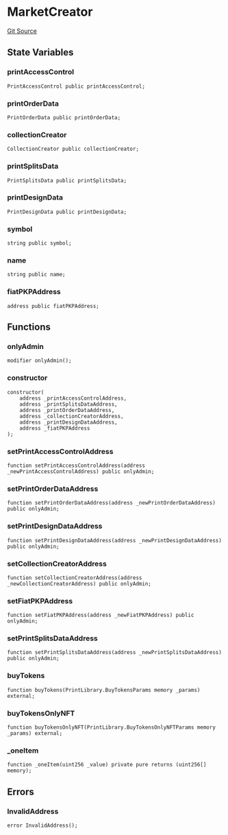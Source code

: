 # MarketCreator
[Git Source](https://github.com/digiv3rse/core-contracts/blob/5454b58664fab805b6888a68ff40915d251f32f3/contracts/modules/creator/MarketCreator.sol)


## State Variables
### printAccessControl

```solidity
PrintAccessControl public printAccessControl;
```


### printOrderData

```solidity
PrintOrderData public printOrderData;
```


### collectionCreator

```solidity
CollectionCreator public collectionCreator;
```


### printSplitsData

```solidity
PrintSplitsData public printSplitsData;
```


### printDesignData

```solidity
PrintDesignData public printDesignData;
```


### symbol

```solidity
string public symbol;
```


### name

```solidity
string public name;
```


### fiatPKPAddress

```solidity
address public fiatPKPAddress;
```


## Functions
### onlyAdmin


```solidity
modifier onlyAdmin();
```

### constructor


```solidity
constructor(
    address _printAccessControlAddress,
    address _printSplitsDataAddress,
    address _printOrderDataAddress,
    address _collectionCreatorAddress,
    address _printDesignDataAddress,
    address _fiatPKPAddress
);
```

### setPrintAccessControlAddress


```solidity
function setPrintAccessControlAddress(address _newPrintAccessControlAddress) public onlyAdmin;
```

### setPrintOrderDataAddress


```solidity
function setPrintOrderDataAddress(address _newPrintOrderDataAddress) public onlyAdmin;
```

### setPrintDesignDataAddress


```solidity
function setPrintDesignDataAddress(address _newPrintDesignDataAddress) public onlyAdmin;
```

### setCollectionCreatorAddress


```solidity
function setCollectionCreatorAddress(address _newCollectionCreatorAddress) public onlyAdmin;
```

### setFiatPKPAddress


```solidity
function setFiatPKPAddress(address _newFiatPKPAddress) public onlyAdmin;
```

### setPrintSplitsDataAddress


```solidity
function setPrintSplitsDataAddress(address _newPrintSplitsDataAddress) public onlyAdmin;
```

### buyTokens


```solidity
function buyTokens(PrintLibrary.BuyTokensParams memory _params) external;
```

### buyTokensOnlyNFT


```solidity
function buyTokensOnlyNFT(PrintLibrary.BuyTokensOnlyNFTParams memory _params) external;
```

### _oneItem


```solidity
function _oneItem(uint256 _value) private pure returns (uint256[] memory);
```

## Errors
### InvalidAddress

```solidity
error InvalidAddress();
```

